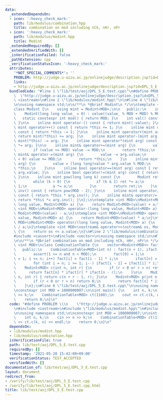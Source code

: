 ```yaml
---
data:
  _extendedDependsOn:
  - icon: ':heavy_check_mark:'
    path: lib/modulus/combination.hpp
    title: combination on mod including nCk, nHr, nPr
  - icon: ':heavy_check_mark:'
    path: lib/modulus/modint.hpp
    title: Modint
  _extendedRequiredBy: []
  _extendedVerifiedWith: []
  _isVerificationFailed: false
  _pathExtension: cpp
  _verificationStatusIcon: ':heavy_check_mark:'
  attributes:
    '*NOT_SPECIAL_COMMENTS*': ''
    PROBLEM: http://judge.u-aizu.ac.jp/onlinejudge/description.jsp?id=DPL_5_E
    links:
    - http://judge.u-aizu.ac.jp/onlinejudge/description.jsp?id=DPL_5_E
  bundledCode: "#line 1 \"lib/test/aoj/DPL_5_E.test.cpp\"\n#define PROBLEM \\\n  \
    \  \"http://judge.u-aizu.ac.jp/onlinejudge/description.jsp?id=DPL_5_E\"\n#include\
    \ <iostream>\n#line 2 \"lib/modulus/modint.hpp\"\n\n#line 4 \"lib/modulus/modint.hpp\"\
    \n\nusing namespace std;\n\n/**\n *@brief Modint\n */\n\ntemplate <int MOD>\n\
    class Modint {\n    using mint = Modint<MOD>;\n\n   public:\n    int value;\n\
    \    Modint(long long value_ = 0) : value((value_ % MOD + MOD) % MOD) {}\n\n \
    \   static constexpr int mod() { return MOD; }\n    int val() const { return *this;\
    \ }\n\n    inline mint operator-() const { return mint(-value); }\n\n    inline\
    \ mint operator++() const { return *this += 1; }\n    inline mint operator--()\
    \ const { return *this -= 1; }\n\n    inline mint operator+(mint arg) const {\
    \ return mint(*this) += arg; }\n    inline mint operator-(mint arg) const { return\
    \ mint(*this) -= arg; }\n    inline mint operator*(mint arg) const { return mint(*this)\
    \ *= arg; }\n\n    inline mint& operator+=(mint arg) {\n        value += arg.value;\n\
    \        if (value >= MOD) value -= MOD;\n        return *this;\n    }\n    inline\
    \ mint& operator-=(mint arg) {\n        value -= arg.value;\n        if (value\
    \ < 0) value += MOD;\n        return *this;\n    }\n    inline mint& operator*=(mint\
    \ arg) {\n        value = (long long)value * arg.value % MOD;\n        return\
    \ *this;\n    }\n\n    inline bool operator==(mint arg) const { return value ==\
    \ arg.value; }\n    inline bool operator!=(mint arg) const { return value != arg.value;\
    \ }\n\n    inline mint pow(long long k) const {\n        Modint ret = 1, a(*this);\n\
    \        while (k > 0) {\n            if (k & 1) ret *= a;\n            k >>=\
    \ 1;\n            a *= a;\n        }\n        return ret;\n    }\n    inline mint\
    \ inv() const { return pow(MOD - 2); }\n\n    inline mint operator/(mint arg)\
    \ const { return *this * arg.inv(); }\n    inline mint& operator/=(mint arg) {\
    \ return *this *= arg.inv(); }\n};\n\ntemplate <int MOD>\nModint<MOD> operator+(long\
    \ long value, Modint<MOD> a) {\n    return Modint<MOD>(value) + a;\n}\ntemplate\
    \ <int MOD>\nModint<MOD> operator-(long long value, Modint<MOD> a) {\n    return\
    \ Modint<MOD>(value) - a;\n}\ntemplate <int MOD>\nModint<MOD> operator*(long long\
    \ value, Modint<MOD> a) {\n    return Modint<MOD>(value) * a;\n}\ntemplate <int\
    \ MOD>\nModint<MOD> operator/(long long value, Modint<MOD> a) {\n    return Modint<MOD>(value)\
    \ / a;\n}\ntemplate <int MOD>\nostream& operator<<(ostream& os, Modint<MOD> a)\
    \ {\n    return os << a.value;\n}\n#line 2 \"lib/modulus/combination.hpp\"\n\n\
    #include <cassert>\n#include <vector>\n\nusing namespace std;\n\n#line 9 \"lib/modulus/combination.hpp\"\
    \n\n/**\n *@brief combination on mod including nCk, nHr, nPr\n */\n\ntemplate\
    \ <int MOD>\nclass CombinationTable {\n    vector<Modint<MOD>> fact, ifact;\n\n\
    \   public:\n    CombinationTable<MOD>(int n) : fact(n + 1), ifact(n + 1) {\n\
    \        assert(1 <= n and n < MOD);\n        fact[0] = 1;\n        for (int i\
    \ = 1; i <= n; i++) fact[i] = fact[i - 1] * i;\n        ifact[n] = fact[n].inv();\n\
    \        for (int i = n; i >= 1; i--) ifact[i - 1] = ifact[i] * i;\n    }\n\n\
    \    Modint<MOD> c(int n, int r) {\n        if (r < 0 or r > n) return 0;\n  \
    \      return fact[n] * ifact[r] * ifact[n - r];\n    }\n\n    Modint<MOD> h(int\
    \ n, int r) { return c(n + r - 1, r); }\n\n    Modint<MOD> p(int n, int r) {\n\
    \        if (r < 0 or r > n) return 0;\n        return fact[n] * ifact[n - r];\n\
    \    }\n};\n#line 6 \"lib/test/aoj/DPL_5_E.test.cpp\"\n\nusing namespace std;\n\
    \nconstexpr int MOD = 1000000007;\n\nint main() {\n    int n, k;\n    cin >> n\
    \ >> k;\n    CombinationTable<MOD> ct(1100);\n    cout << ct.c(k, n) << endl;\n\
    \    return 0;\n}\n"
  code: "#define PROBLEM \\\n    \"http://judge.u-aizu.ac.jp/onlinejudge/description.jsp?id=DPL_5_E\"\
    \n#include <iostream>\n#include \"lib/modulus/modint.hpp\"\n#include \"lib/modulus/combination.hpp\"\
    \n\nusing namespace std;\n\nconstexpr int MOD = 1000000007;\n\nint main() {\n\
    \    int n, k;\n    cin >> n >> k;\n    CombinationTable<MOD> ct(1100);\n    cout\
    \ << ct.c(k, n) << endl;\n    return 0;\n}\n"
  dependsOn:
  - lib/modulus/modint.hpp
  - lib/modulus/combination.hpp
  isVerificationFile: true
  path: lib/test/aoj/DPL_5_E.test.cpp
  requiredBy: []
  timestamp: '2021-05-28 15:42:00+09:00'
  verificationStatus: TEST_ACCEPTED
  verifiedWith: []
documentation_of: lib/test/aoj/DPL_5_E.test.cpp
layout: document
redirect_from:
- /verify/lib/test/aoj/DPL_5_E.test.cpp
- /verify/lib/test/aoj/DPL_5_E.test.cpp.html
title: lib/test/aoj/DPL_5_E.test.cpp
---
```

